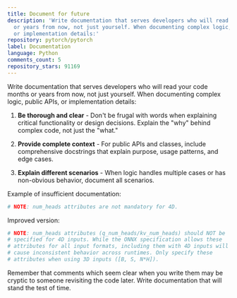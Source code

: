 ```yaml
---
title: Document for future
description: 'Write documentation that serves developers who will read your code months
  or years from now, not just yourself. When documenting complex logic, public APIs,
  or implementation details:'
repository: pytorch/pytorch
label: Documentation
language: Python
comments_count: 5
repository_stars: 91169
---
```


Write documentation that serves developers who will read your code months or years from now, not just yourself. When documenting complex logic, public APIs, or implementation details:

1. **Be thorough and clear** - Don't be frugal with words when explaining critical functionality or design decisions. Explain the "why" behind complex code, not just the "what."

2. **Provide complete context** - For public APIs and classes, include comprehensive docstrings that explain purpose, usage patterns, and edge cases.

3. **Explain different scenarios** - When logic handles multiple cases or has non-obvious behavior, document all scenarios.

Example of insufficient documentation:
```python
# NOTE: num_heads attributes are not mandatory for 4D.
```

Improved version:
```python
# NOTE: num_heads attributes (q_num_heads/kv_num_heads) should NOT be 
# specified for 4D inputs. While the ONNX specification allows these 
# attributes for all input formats, including them with 4D inputs will 
# cause inconsistent behavior across runtimes. Only specify these
# attributes when using 3D inputs ([B, S, N*H]).
```

Remember that comments which seem clear when you write them may be cryptic to someone revisiting the code later. Write documentation that will stand the test of time.
